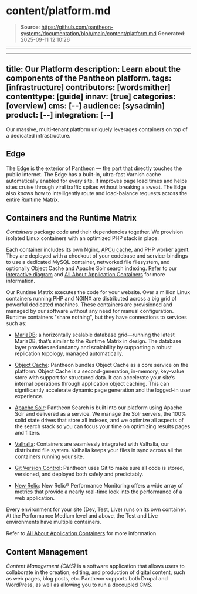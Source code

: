 # content/platform.md

> **Source**: https://github.com/pantheon-systems/documentation/blob/main/content/platform.md
> **Generated**: 2025-09-11 12:10:26

---

---
title: Our Platform
description: Learn about the components of the Pantheon platform.
tags: [infrastructure]
contributors: [wordsmither]
contenttype: [guide]
innav: [true]
categories: [overview]
cms: [--]
audience: [sysadmin]
product: [--]
integration: [--]
---

Our massive, multi-tenant platform uniquely leverages containers on top of a dedicated infrastructure.


## Edge

The Edge is the exterior of Pantheon — the part that directly touches the public internet. The Edge has a built-in, ultra-fast Varnish cache automatically enabled for every site. It improves page load times and helps sites cruise through viral traffic spikes without breaking a sweat. The Edge also knows how to intelligently route and load-balance requests across the entire Runtime Matrix.


## Containers and the Runtime Matrix

<dfn id="containers">Containers</dfn> package code and their dependencies together. We provision isolated Linux containers with an optimized PHP stack in place.

Each container includes its own Nginx, [APCu cache](/apcu), and PHP worker agent. They are deployed with a checkout of your codebase and service-bindings to use a dedicated MySQL container, networked file filesystem, and optionally Object Cache and Apache Solr search indexing. Refer to our [interactive diagram](https://pantheon.io/features/elastic-hosting) and [All About Application Containers](/application-containers) for more information.

Our Runtime Matrix executes the code for your website. Over a million Linux containers running PHP and NGINX are distributed across a big grid of powerful dedicated machines. These containers are provisioned and managed by our software without any need for manual configuration. Runtime containers "share nothing", but they have connections to services such as:

- [MariaDB](/guides/mariadb-mysql/database-workflow-tool): a horizontally scalable database grid—running the latest MariaDB, that’s similar to the Runtime Matrix in design. The database layer provides redundancy and scalability by supporting a robust replication topology, managed automatically.

- [Object Cache](/object-cache): Pantheon bundles Object Cache as a core service on the platform. Object Cache is a second-generation, in-memory, key-value store with support for structured data. It can accelerate your site’s internal operations through application object caching. This can significantly accelerate dynamic page generation and the logged-in user experience.

- [Apache Solr](/solr): Pantheon Search is built into our platform using Apache Solr and delivered as a service. We manage the Solr servers, the 100% solid state drives that store all indexes, and we optimize all aspects of the search stack so you can focus your time on optimizing results pages and filters.

- [Valhalla](/guides/filesystem): Containers are seamlessly integrated with Valhalla, our distributed file system. Valhalla keeps your files in sync across all the containers running your site.

- [Git Version Control](/guides/git): Pantheon uses Git to make sure all code is stored, versioned, and deployed both safely and predictably.

- [New Relic](/guides/new-relic): New Relic® Performance Monitoring offers a wide array of metrics that provide a nearly real-time look into the performance of a web application.

Every environment for your site (Dev, Test, Live) runs on its own container. At the Performance Medium level and above, the Test and Live environments have multiple containers.

Refer to [All About Application Containers](/application-containers) for more information.

## Content Management

<dfn id="cms">Content Management (CMS)</dfn> is a software application that allows users to collaborate in the creation, editing, and production of digital content, such as web pages, blog posts, etc. Pantheon supports both Drupal and WordPress, as well as allowing you to run a decoupled CMS.
